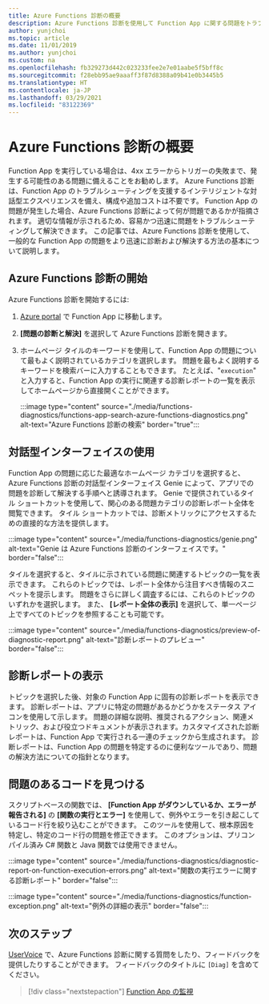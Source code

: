 ```yaml
---
title: Azure Functions 診断の概要
description: Azure Functions 診断を使用して Function App に関する問題をトラブルシューティングする方法について説明します。
author: yunjchoi
ms.topic: article
ms.date: 11/01/2019
ms.author: yunjchoi
ms.custom: na
ms.openlocfilehash: fb329273d442c023233fee2e7e01aabe5f5bff8c
ms.sourcegitcommit: f28ebb95ae9aaaff3f87d8388a09b41e0b3445b5
ms.translationtype: HT
ms.contentlocale: ja-JP
ms.lasthandoff: 03/29/2021
ms.locfileid: "83122369"
---
```

# <a name="azure-functions-diagnostics-overview"></a>Azure Functions 診断の概要

Function App を実行している場合は、4xx エラーからトリガーの失敗まで、発生する可能性のある問題に備えることをお勧めします。 Azure Functions 診断は、Function App のトラブルシューティングを支援するインテリジェントな対話型エクスペリエンスを備え、構成や追加コストは不要です。 Function App の問題が発生した場合、Azure Functions 診断によって何が問題であるかが指摘されます。 適切な情報が示されるため、容易かつ迅速に問題をトラブルシューティングして解決できます。 この記事では、Azure Functions 診断を使用して、一般的な Function App の問題をより迅速に診断および解決する方法の基本について説明します。

## <a name="start-azure-functions-diagnostics"></a>Azure Functions 診断の開始

Azure Functions 診断を開始するには:

1. [Azure portal](https://portal.azure.com) で Function App に移動します。
1. **[問題の診断と解決]** を選択して Azure Functions 診断を開きます。
1. ホームページ タイルのキーワードを使用して、Function App の問題について最もよく説明されているカテゴリを選択します。 問題を最もよく説明するキーワードを検索バーに入力することもできます。 たとえば、"`execution`" と入力すると、Function App の実行に関連する診断レポートの一覧を表示してホームページから直接開くことができます。

   :::image type="content" source="./media/functions-diagnostics/functions-app-search-azure-functions-diagnostics.png" alt-text="Azure Functions 診断の検索" border="true":::

## <a name="use-the-interactive-interface"></a>対話型インターフェイスの使用

Function App の問題に応じた最適なホームページ カテゴリを選択すると、Azure Functions 診断の対話型インターフェイス Genie によって、アプリでの問題を診断して解決する手順へと誘導されます。 Genie で提供されているタイル ショートカットを使用して、関心のある問題カテゴリの診断レポート全体を閲覧できます。 タイル ショートカットでは、診断メトリックにアクセスするための直接的な方法を提供します。

:::image type="content" source="./media/functions-diagnostics/genie.png" alt-text="Genie は Azure Functions 診断のインターフェイスです。" border="false":::

タイルを選択すると、タイルに示されている問題に関連するトピックの一覧を表示できます。 これらのトピックでは、レポート全体から注目すべき情報のスニペットを提示します。 問題をさらに詳しく調査するには、これらのトピックのいずれかを選択します。 また、 **[レポート全体の表示]** を選択して、単一ページ上ですべてのトピックを参照することも可能です。

:::image type="content" source="./media/functions-diagnostics/preview-of-diagnostic-report.png" alt-text="診断レポートのプレビュー" border="false":::

## <a name="view-a-diagnostic-report"></a>診断レポートの表示

トピックを選択した後、対象の Function App に固有の診断レポートを表示できます。 診断レポートは、アプリに特定の問題があるかどうかをステータス アイコンを使用して示します。 問題の詳細な説明、推奨されるアクション、関連メトリック、および役立つドキュメントが表示されます。カスタマイズされた診断レポートは、Function App で実行される一連のチェックから生成されます。 診断レポートは、Function App の問題を特定するのに便利なツールであり、問題の解決方法についての指針となります。

## <a name="find-the-problem-code"></a>問題のあるコードを見つける

スクリプトベースの関数では、 **[Function App がダウンしているか、エラーが報告される]** の **[関数の実行とエラー]** を使用して、例外やエラーを引き起こしているコード行を絞り込むことができます。 このツールを使用して、根本原因を特定し、特定のコード行の問題を修正できます。 このオプションは、プリコンパイル済み C# 関数と Java 関数では使用できません。

:::image type="content" source="./media/functions-diagnostics/diagnostic-report-on-function-execution-errors.png" alt-text="関数の実行エラーに関する診断レポート" border="false":::

:::image type="content" source="./media/functions-diagnostics/function-exception.png" alt-text="例外の詳細の表示" border="false":::

## <a name="next-steps"></a>次のステップ

[UserVoice](https://feedback.azure.com/forums/355860-azure-functions) で、Azure Functions 診断に関する質問をしたり、フィードバックを提供したりすることができます。 フィードバックのタイトルに `[Diag]` を含めてください。

> [!div class="nextstepaction"]
> [Function App の監視](functions-monitoring.md)
